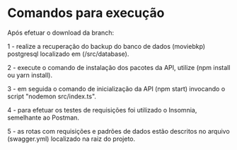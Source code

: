 # Comandos para execução

Após efetuar o download da branch:

1 - realize a recuperação do backup do banco de dados (moviebkp) postgresql localizado em (/src/database).

2 - execute o comando de instalação dos pacotes da API, utilize (npm install ou yarn install).

3 - em seguida o comando de inicialização da API (npm start) invocando o script "nodemon src/index.ts".

4 - para efetuar os testes de requisições foi utilizado o Insomnia, semelhante ao Postman.

5 - as rotas com requisições e padrões de dados estão descritos no arquivo (swagger.yml) localizado na raiz do projeto.